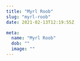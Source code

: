 ```yaml
---
title: "Myrl Roob"
slug: "myrl-roob"
date: 2021-02-13T12:19:55Z

meta:
  name: "Myrl Roob"
  dob: ""
  image: ""
---
```


